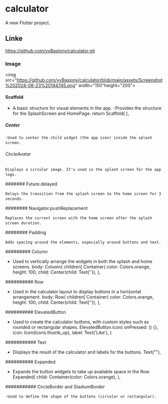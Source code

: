 # calculator

A new Flutter project.
## Linke
https://github.com/yyBasiony/calculator.git
### Image
<img src="https://github.com/yyBasiony/calculator/blob/main/assets/Screenshot%202024-08-23%20144745.png" width="150"height="200">

#### Scaffold

   - A basic structure for visual elements in the app.
    -Provides the structure for the SplashScreen and HomePage.
         return Scaffold(
      ),

##### Center

    -Used to center the child widget (the app icon) inside the splash screen.


###### CircleAvatar

    Displays a circular image. It's used in the splash screen for the app logo.

####### Future.delayed

    Delays the transition from the splash screen to the home screen for 3 seconds.

######## Navigator.pushReplacement

    Replaces the current screen with the home screen after the splash screen duration.

 ######## Padding

    Adds spacing around the elements, especially around buttons and text.

######### Column

- Used to vertically arrange the widgets in both the splash and home screens.
          body: Column(
          children[
            Container(
              color: Colors.orange,
              height: 100,
              child: Center(child: Text('')),
            ),


########## Row

   - Used in the calculator layout to display buttons in a horizontal arrangement.
             body: Row(
          children[
            Container(
              color: Colors.orange,
              height: 100,
              child: Center(child: Text('')),
            ),


########## ElevatedButton

   - Used to create the calculator buttons, with custom styles such as rounded or rectangular shapes.
    ElevatedButton.icon(
  onPressed: () {},
  icon: Icon(Icons.thumb_up),
  label: Text('Like'),
)


########### Text

   - Displays the result of the calculator and labels for the buttons.
    Text(""),

########## Expanded

   - Expands the button widgets to take up available space in the Row.
    Expanded(
      child: Container(color: Colors.orange),
    ),


########### CircleBorder and StadiumBorder

    -Used to define the shape of the buttons (circular or rectangular).


